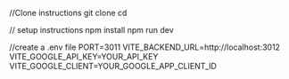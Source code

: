 //Clone instructions 
git clone <repository-url>
cd <project-name>

// setup instructions
npm install
npm run dev


//create a .env file
PORT=3011
VITE_BACKEND_URL=http://localhost:3012
VITE_GOOGLE_API_KEY=YOUR_API_KEY
VITE_GOOGLE_CLIENT=YOUR_GOOGLE_APP_CLIENT_ID
